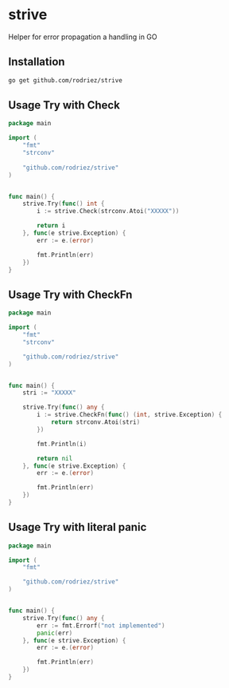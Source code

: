 # strive
Helper for error propagation a handling in GO


## Installation

```bash
go get github.com/rodriez/strive
```

## Usage Try with Check

```go
package main

import (
    "fmt"
	"strconv"
    
    "github.com/rodriez/strive"
)


func main() {
	strive.Try(func() int {
        i := strive.Check(strconv.Atoi("XXXXX"))

        return i
    }, func(e strive.Exception) {
        err := e.(error)

        fmt.Println(err)
    })
}

```

## Usage Try with CheckFn

```go
package main

import (
    "fmt"
	"strconv"

    "github.com/rodriez/strive"
)


func main() {
    stri := "XXXXX"

	strive.Try(func() any {
        i := strive.CheckFn(func() (int, strive.Exception) {
            return strconv.Atoi(stri)
        })

        fmt.Println(i)

        return nil
    }, func(e strive.Exception) {
        err := e.(error)

        fmt.Println(err)
    })
}

```

## Usage Try with literal panic

```go
package main

import (
    "fmt"

    "github.com/rodriez/strive"
)


func main() {
    strive.Try(func() any {
        err := fmt.Errorf("not implemented")
		panic(err)
    }, func(e strive.Exception) {
        err := e.(error)

        fmt.Println(err)
    })
}

```